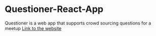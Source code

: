 # Questioner-React-App

Questioner is a web app that supports crowd sourcing questions for a meetup
[Link to the website](http://questioner-react-app.herokuapp.com/)
